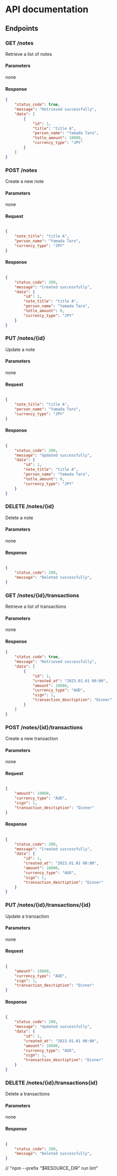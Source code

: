 # API documentation

## Endpoints

### GET /notes

Retrieve a list of notes

#### Parameters

none

#### Response
```json
{
	"status_code": true,
	"message": "Retrieved successfully",
	"data": [
		{
			"id": 1,
			"title": "title A",
			"person_name": "Yamada Taro",
			"totle_amount": 10000,
			"currency_type": "JPY"
		}
	]
}
```

### POST /notes

Create a new note

#### Parameters

none

#### Request

```json

{
	"note_title": "title A",
	"person_name": "Yamada Taro",
	"currency_type": "JPY"
}
```

#### Response

```json

{
	"status_code": 200,
	"message": "Created successfully",
	"data": {
		"id": 1,
		"note_title": "title A",
		"person_name": "Yamada Taro",
		"totle_amount": 0,
		"currency_type": "JPY"
	}
}
```

### PUT /notes/{id}

Update a note

#### Parameters

none

#### Request

```json

{
	"note_title": "title A",
	"person_name": "Yamada Taro",
	"currency_type": "JPY"
}
```

#### Response

```json

{
	"status_code": 200,
	"message": "Updated successfully",
	"data": {
		"id": 1,
		"note_title": "title A",
		"person_name": "Yamada Taro",
		"totle_amount": 0,
		"currency_type": "JPY"
	}
}
```

### DELETE /notes/{id}

Delete a note

#### Parameters

none

#### Response

```json

{
	"status_code": 200,
	"message": "Deleted successfully",
}
```

### GET /notes/{id}/transactions

Retrieve a list of transactions

#### Parameters

none

#### Response
```json
{
	"status_code": true,
	"message": "Retrieved successfully",
	"data": [
		{
			"id": 1,
			"created_at": "2023.01.01 00:00",
			"amount": 10000,
			"currency_type": "AUD",
			"sign": 1,
			"transaction_desctiption": "Dinner"
		}
	]
}
```

### POST /notes/{id}/transactions

Create a new transaction

#### Parameters

none

#### Request

```json

{
	"amount": 10000,
	"currency_type": "AUD",
	"sign": 1,
	"transaction_desctiption": "Dinner"
}
```

#### Response

```json

{
	"status_code": 200,
	"message": "Created successfully",
	"data": {
		"id": 1,
		"created_at": "2023.01.01 00:00",
		"amount": 10000,
		"currency_type": "AUD",
		"sign": 1,
		"transaction_desctiption": "Dinner"
	}
}
```

### PUT /notes/{id}/transactions/{id}

Update a transaction

#### Parameters

none

#### Request

```json

{
	"amount": 10000,
	"currency_type": "AUD",
	"sign": 1,
	"transaction_desctiption": "Dinner"
}
```

#### Response

```json

{
	"status_code": 200,
	"message": "Updated successfully",
	"data": {
		"id": 1,
		"created_at": "2023.01.01 00:00",
		"amount": 10000,
		"currency_type": "AUD",
		"sign": 1,
		"transaction_desctiption": "Dinner"
	}
}
```

### DELETE /notes/{id}/transactions{id}

Delete a transactions

#### Parameters

none

#### Response

```json

{
	"status_code": 200,
	"message": "Deleted successfully",
}
```

// "npm --prefix \"$RESOURCE_DIR\" run lint"